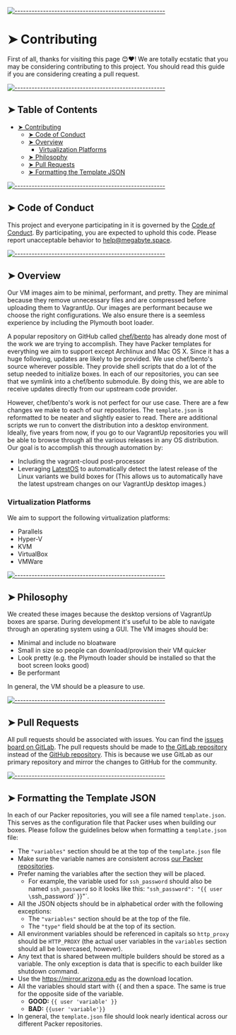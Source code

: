 <!-- ⚠️ This README has been generated from the file(s) "./modules/docs/blueprint-contributing.md" ⚠️-->
[![-----------------------------------------------------](https://raw.githubusercontent.com/andreasbm/readme/master/assets/lines/aqua.png)](#contributing)

# ➤ Contributing

First of all, thanks for visiting this page 😊❤️! We are totally ecstatic that you may be considering contributing to this project. You should read this guide if you are considering creating a pull request.


[![-----------------------------------------------------](https://raw.githubusercontent.com/andreasbm/readme/master/assets/lines/aqua.png)](#table-of-contents)

## ➤ Table of Contents

* [➤ Contributing](#-contributing)
	* [➤ Code of Conduct](#-code-of-conduct)
	* [➤ Overview](#-overview)
		* [Virtualization Platforms](#virtualization-platforms)
	* [➤ Philosophy](#-philosophy)
	* [➤ Pull Requests](#-pull-requests)
	* [➤ Formatting the Template JSON](#-formatting-the-template-json)

[![-----------------------------------------------------](https://raw.githubusercontent.com/andreasbm/readme/master/assets/lines/aqua.png)](#code-of-conduct)

## ➤ Code of Conduct

This project and everyone participating in it is governed by the [Code of Conduct](https://github.com/atom/atom/blob/master/CODE_OF_CONDUCT.md). By participating, you are expected to uphold this code. Please report unacceptable behavior to [help@megabyte.space](mailto:help@megabyte.space).


[![-----------------------------------------------------](https://raw.githubusercontent.com/andreasbm/readme/master/assets/lines/aqua.png)](#overview)

## ➤ Overview

Our VM images aim to be minimal, performant, and pretty. They are minimal because they remove unnecessary files and are compressed before uploading them to VagrantUp. Our images are performant because we choose the right configurations. We also ensure there is a seemless experience by including the Plymouth boot loader.

A popular repository on GitHub called [chef/bento](https://github.com/chef/bento/tree/master/packer_templates) has already done most of the work we are trying to accomplish. They have Packer templates for everything we aim to support except Archlinux and Mac OS X. Since it has a huge following, updates are likely to be provided. We use chef/bento's source wherever possible. They provide shell scripts that do a lot of the setup needed to initialize boxes. In each of our repositories, you can see that we symlink into a chef/bento submodule. By doing this, we are able to receive updates directly from our upstream code provider.

However, chef/bento's work is not perfect for our use case. There are a few changes we make to each of our repositories. The `template.json` is reformatted to be neater and slightly easier to read. There are additional scripts we run to convert the distribution into a desktop environment. Ideally, five years from now, if you go to our VagrantUp repositories you will be able to browse through all the various releases in any OS distribution. Our goal is to accomplish this through automation by:

* Including the vagrant-cloud post-processor
* Leveraging [LatestOS](https://pypi.org/project/latestos/) to automatically detect the latest release of the Linux variants we build boxes for (This allows us to automatically have the latest upstream changes on our VagrantUp desktop images.)

### Virtualization Platforms

We aim to support the following virtualization platforms:

* Parallels
* Hyper-V
* KVM
* VirtualBox
* VMWare


[![-----------------------------------------------------](https://raw.githubusercontent.com/andreasbm/readme/master/assets/lines/aqua.png)](#philosophy)

## ➤ Philosophy

We created these images because the desktop versions of VagrantUp boxes are sparse. During development it's useful to be able to navigate through an operating system using a GUI. The VM images should be:

* Minimal and include no bloatware
* Small in size so people can download/provision their VM quicker
* Look pretty (e.g. the Plymouth loader should be installed so that the boot screen looks good)
* Be performant

In general, the VM should be a pleasure to use.


[![-----------------------------------------------------](https://raw.githubusercontent.com/andreasbm/readme/master/assets/lines/aqua.png)](#pull-requests)

## ➤ Pull Requests

All pull requests should be associated with issues. You can find the [issues board on GitLab](https://gitlab.com/megabyte-space/packer/Base-Ubuntu-Desktop/-/issues). The pull requests should be made to [the GitLab repository](https://gitlab.com/megabyte-space/packer/Base-Ubuntu-Desktop) instead of the [GitHub repository](https://github.com/ProfessorManhattan/packer-Base-Ubuntu-Desktop). This is because we use GitLab as our primary repository and mirror the changes to GitHub for the community.


[![-----------------------------------------------------](https://raw.githubusercontent.com/andreasbm/readme/master/assets/lines/aqua.png)](#formatting-the-template-json)

## ➤ Formatting the Template JSON

In each of our Packer repositories, you will see a file named `template.json`. This serves as the configuration file that Packer uses when building our boxes. Please follow the guidelines below when formatting a `template.json` file:

* The `"variables"` section should be at the top of the `template.json` file
* Make sure the variable names are consistent across [our Packer repositories](https://gitlab.com/megabyte-space/packer).
* Prefer naming the variables after the section they will be placed.
	* For example, the variable used for `ssh_password` should also be named `ssh_password` so it looks like this: `"ssh_password": "{{ user \`ssh_password\` }}"`.
* All the JSON objects should be in alphabetical order with the following exceptions:
	* The `"variables"` section should be at the top of the file.
	* The `"type"` field should be at the top of its section.
* All environment variables should be referenced in capitals so `http_proxy` should be `HTTP_PROXY` (the actual user variables in the `variables` section should all be lowercased, however).
* Any text that is shared between multiple builders should be stored as a variable. The only exception is data that is specific to each builder like shutdown command.
* Use the https://mirror.arizona.edu as the download location.
* All the variables should start with {{ and then a space. The same is true for the opposite side of the variable.
	* **GOOD:** `{{ user 'variable' }}`
	* **BAD:** `{{user 'variable'}}`
* In general, the `template.json` file should look nearly identical across our different Packer repositories.

